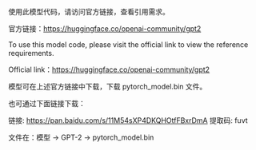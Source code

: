 使用此模型代码，请访问官方链接，查看引用需求。

官方链接：https://huggingface.co/openai-community/gpt2

To use this model code, please visit the official link to view the reference requirements.

Official link：https://huggingface.co/openai-community/gpt2


模型可在上述官方链接中下载，下载  pytorch_model.bin  文件。

也可通过下面链接下载：

链接: https://pan.baidu.com/s/11M54sXP4DKQHOtfFBxrDmA 提取码: fuvt 

文件在：模型 -> GPT-2 -> pytorch_model.bin
